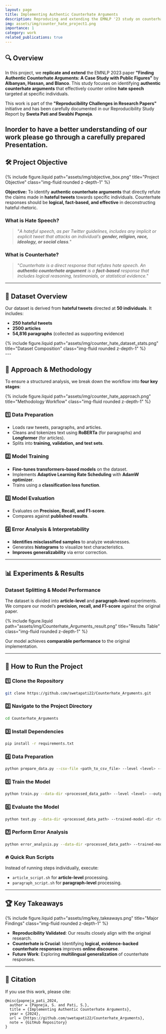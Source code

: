```yaml
---
layout: page
title: Implementing Authentic Counterhate Arguments
description: Reproducing and extending the EMNLP '23 study on counterhate arguments for online hate speech.
img: assets/img/counter_hate_project1.png
importance: 1
category: work
related_publications: true
---
```


## 🔍 Overview

In this project, we **replicate and extend** the EMNLP 2023 paper **"Finding Authentic Counterhate Arguments: A Case Study with Public Figures"** by **Albanyan, Hassan, and Blanco**. This study focuses on identifying **authentic counterhate arguments** that effectively counter online **hate speech** targeted at specific individuals.

This work is part of the **"Reproducibility Challenges in Research Papers"** initiative and has been carefully documented in our Reproducibility Study Report by **Sweta Pati and Swabhi Papneja**.

Inorder to have a better understanding of our work please go through a carefully prepared Presentation.
---

## 🛠 Project Objective

<div class="row justify-content-sm-center">
    <div class="col-sm mt-3 mt-md-0">
        {% include figure.liquid path="assets/img/objective_box.png" title="Project Objective" class="img-fluid rounded z-depth-1" %}
    </div>
</div>

**Objective:** To identify **authentic counterhate arguments** that directly refute the claims made in **hateful tweets** towards specific individuals. Counterhate responses should be **logical, fact-based, and effective** in deconstructing hateful rhetoric.

### What is Hate Speech?  
> "_A hateful speech, as per Twitter guidelines, includes any implicit or explicit tweet that attacks an individual’s **gender, religion, race, ideology, or social class**._"

### What is Counterhate?  
> "_Counterhate is a direct response that refutes hate speech. An **authentic counterhate argument** is a **fact-based** response that includes logical reasoning, testimonials, or statistical evidence._"

---

## 📌 Dataset Overview

Our dataset is derived from **hateful tweets** directed at **50 individuals**. It includes:
- **250 hateful tweets**
- **2500 articles**
- **54,816 paragraphs** (collected as supporting evidence)

<div class="row">
    <div class="col-sm mt-3 mt-md-0">
        {% include figure.liquid path="assets/img/counter_hate_dataset_stats.png" title="Dataset Composition" class="img-fluid rounded z-depth-1" %}
    </div>
</div>
---

## 📖 Approach & Methodology

To ensure a structured analysis, we break down the workflow into **four key stages**:

<div class="row justify-content-sm-center">
    <div class="col-sm mt-3 mt-md-0">
        {% include figure.liquid path="assets/img/counter_hate_approach.png" title="Methodology Workflow" class="img-fluid rounded z-depth-1" %}
    </div>
</div>

### **1️⃣ Data Preparation**
- Loads raw tweets, paragraphs, and articles.
- Cleans and tokenizes text using **RoBERTa** (for paragraphs) and **Longformer** (for articles).
- Splits into **training, validation, and test sets**.

### **2️⃣ Model Training**
- **Fine-tunes transformers-based models** on the dataset.
- Implements **Adaptive Learning Rate Scheduling** with **AdamW optimizer**.
- Trains using a **classification loss function**.

### **3️⃣ Model Evaluation**
- Evaluates on **Precision, Recall, and F1-score**.
- Compares against **published results**.

### **4️⃣ Error Analysis & Interpretability**
- **Identifies misclassified samples** to analyze weaknesses.
- Generates **histograms** to visualize text characteristics.
- **Improves generalizability** via error correction.

---

## 📊 Experiments & Results

### **Dataset Splitting & Model Performance**
The dataset is divided into **article-level** and **paragraph-level** experiments. We compare our model’s **precision, recall, and F1-score** against the original paper.

<div class="row justify-content-sm-center">
    <div class="col-sm-8 mt-3 mt-md-0">
        {% include figure.liquid path="assets/img/Counterhate_Arguments_result.png" title="Results Table" class="img-fluid rounded z-depth-1" %}
    </div>
</div>

Our model achieves **comparable performance** to the original implementation.

---

## 🚀 How to Run the Project

### **1️⃣ Clone the Repository**
```sh
git clone https://github.com/swetapati22/Counterhate_Arguments.git
```

### **2️⃣ Navigate to the Project Directory**
```sh
cd Counterhate_Arguments
```

### **3️⃣ Install Dependencies**
```sh
pip install -r requirements.txt
```

### **4️⃣ Data Preparation**
```sh
python prepare_data.py --csv-file <path_to_csv_file> --level <level> --output-dir <output_directory>
```

### **5️⃣ Train the Model**
```sh
python train.py --data-dir <processed_data_path> --level <level> --output-dir <output_path>
```

### **6️⃣ Evaluate the Model**
```sh
python test.py --data-dir <processed_data_path> --trained-model-dir <trained_model_path> --output-dir <output_path>
```

### **7️⃣ Perform Error Analysis**
```sh
python error_analysis.py --data-dir <processed_data_path> --trained-model-dir <trained_model_path> --output-dir <output_path>
```

### **🔥 Quick Run Scripts**
Instead of running steps individually, execute:
- `article_script.sh` for **article-level** processing.
- `paragraph_script.sh` for **paragraph-level** processing.

---

## 🏆 Key Takeaways

<div class="row justify-content-sm-center">
    <div class="col-sm mt-3 mt-md-0">
        {% include figure.liquid path="assets/img/key_takeaways.png" title="Major Findings" class="img-fluid rounded z-depth-1" %}
    </div>
</div>

- **Reproducibility Validated**: Our results closely align with the original research.
- **Counterhate is Crucial**: Identifying **logical, evidence-backed counterhate responses** improves **online discourse**.
- **Future Work**: Exploring **multilingual generalization** of counterhate responses.

---

## 📜 Citation

If you use this work, please cite:

```
@misc{papneja_pati_2024,
  author = {Papneja, S. and Pati, S.},
  title = {Implementing Authentic Counterhate Arguments},
  year = {2024},
  url = {https://github.com/swetapati22/Counterhate_Arguments},
  note = {GitHub Repository}
}
```

